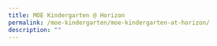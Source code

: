 ```yaml
---
title: MOE Kindergarten @ Horizon
permalink: /moe-kindergarten/moe-kindergarten-at-horizon/
description: ""
---
```

